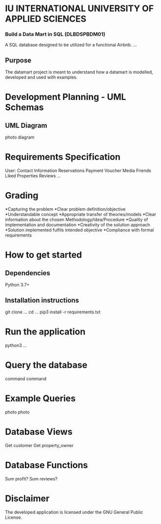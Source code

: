 # IU INTERNATIONAL UNIVERSITY OF APPLIED SCIENCES

### Build a Data Mart in SQL (DLBDSPBDM01)
A SQL database designed to be utilized for a functional Airbnb. ...

## Purpose
The datamart project is meant to understand how a datamart is modelled, developed and used with examples.

# Development Planning - UML Schemas
## UML Diagram
photo diagram

# Requirements Specification
User:
    Contact Information
    Reservations
    Payment
    Voucher
    Media
    Friends
    Liked Properties
    Reviews
...

# Grading
*Capturing the problem
*Clear problem definition/objective
*Understandable concept
*Appropriate transfer of theories/models
*Clear information about the chosen Methodology/Idea/Procedure
*Quality of implementation and documentation
*Creativity of the solution approach
*Solution implemented fulfils intended objective
*Compliance with formal requirements

# How to get started
## Dependencies
Python 3.7+
## Installation instructions
git clone ...
cd ...
pip3 install -r requirements.txt

# Run the application
python3 ...

# Query the database
command
command

# Example Queries
photo
photo

# Database Views
Get customer
Get property_owner

# Database Functions
Sum profit?
Sum reviews?

# Disclaimer
The developed application is licensed under the GNU General Public License.